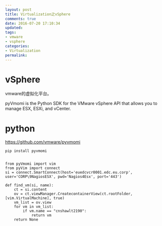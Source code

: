 ```yaml
---
layout: post
title: Virtualization之vSphere
comments: true
date: 2016-07-20 17:10:34
updated:
tags:
- vmware
- vsphere
categories:
- Virtualization
permalink:
---
```


# vSphere

vmware的虚拟化平台。

pyVmomi is the Python SDK for the VMware vSphere API that allows you to manage ESX, ESXi, and vCenter.


# python

<https://github.com/vmware/pyvmomi>

    pip install pyvmomi


    from pyVmomi import vim
    from pyVim import connect
    si = connect.SmartConnect(host='euedcvcr0001.edc.eu.corp', user='CORP\9NagiosESX', pwd='Nagios4Esx', port='443')

    def find_vm(si, name):
        ct = si.content
        ov = ct.viewManager.CreatecontainerView(ct.rootFolder, [vim.VirtualMachine], true)
        vm_list = ov.view
        for vm in vm_list:
            if vm.name == "cnshawlt2190":
                return vm
        return None









